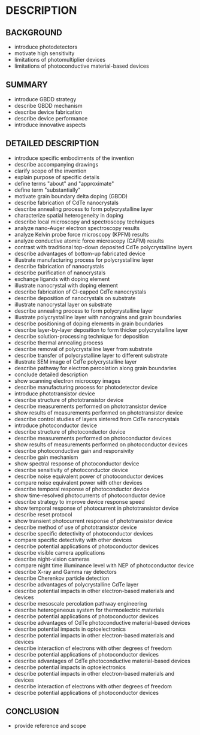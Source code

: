 # DESCRIPTION

## BACKGROUND

- introduce photodetectors
- motivate high sensitivity
- limitations of photomultiplier devices
- limitations of photoconductive material-based devices

## SUMMARY

- introduce GBDD strategy
- describe GBDD mechanism
- describe device fabrication
- describe device performance
- introduce innovative aspects

## DETAILED DESCRIPTION

- introduce specific embodiments of the invention
- describe accompanying drawings
- clarify scope of the invention
- explain purpose of specific details
- define terms "about" and "approximate"
- define term "substantially"
- motivate grain boundary delta doping (GBDD)
- describe fabrication of CdTe nanocrystals
- describe annealing process to form polycrystalline layer
- characterize spatial heterogeneity in doping
- describe local microscopy and spectroscopy techniques
- analyze nano-Auger electron spectroscopy results
- analyze Kelvin probe force microscopy (KPFM) results
- analyze conductive atomic force microscopy (CAFM) results
- contrast with traditional top-down deposited CdTe polycrystalline layers
- describe advantages of bottom-up fabricated device
- illustrate manufacturing process for polycrystalline layer
- describe fabrication of nanocrystals
- describe purification of nanocrystals
- exchange ligands with doping element
- illustrate nanocrystal with doping element
- describe fabrication of Cl-capped CdTe nanocrystals
- describe deposition of nanocrystals on substrate
- illustrate nanocrystal layer on substrate
- describe annealing process to form polycrystalline layer
- illustrate polycrystalline layer with nanograins and grain boundaries
- describe positioning of doping elements in grain boundaries
- describe layer-by-layer deposition to form thicker polycrystalline layer
- describe solution-processing technique for deposition
- describe thermal annealing process
- describe removal of polycrystalline layer from substrate
- describe transfer of polycrystalline layer to different substrate
- illustrate SEM image of CdTe polycrystalline layer
- describe pathway for electron percolation along grain boundaries
- conclude detailed description
- show scanning electron microcopy images
- describe manufacturing process for photodetector device
- introduce phototransistor device
- describe structure of phototransistor device
- describe measurements performed on phototransistor device
- show results of measurements performed on phototransistor device
- describe control studies of layers sintered from CdTe nanocrystals
- introduce photoconductor device
- describe structure of photoconductor device
- describe measurements performed on photoconductor devices
- show results of measurements performed on photoconductor devices
- describe photoconductive gain and responsivity
- describe gain mechanism
- show spectral response of photoconductor device
- describe sensitivity of photoconductor device
- describe noise equivalent power of photoconductor devices
- compare noise equivalent power with other devices
- describe temporal response of photoconductor device
- show time-resolved photocurrents of photoconductor device
- describe strategy to improve device response speed
- show temporal response of photocurrent in phototransistor device
- describe reset protocol
- show transient photocurrent response of phototransistor device
- describe method of use of phototransistor device
- describe specific detectivity of photoconductor devices
- compare specific detectivity with other devices
- describe potential applications of photoconductor devices
- describe visible camera applications
- describe night-vision cameras
- compare night time illuminance level with NEP of photoconductor device
- describe X-ray and Gamma ray detectors
- describe Cherenkov particle detection
- describe advantages of polycrystalline CdTe layer
- describe potential impacts in other electron-based materials and devices
- describe mesoscale percolation pathway engineering
- describe heterogeneous system for thermoelectric materials
- describe potential applications of photoconductor devices
- describe advantages of CdTe photoconductive material-based devices
- describe potential impacts in optoelectronics
- describe potential impacts in other electron-based materials and devices
- describe interaction of electrons with other degrees of freedom
- describe potential applications of photoconductor devices
- describe advantages of CdTe photoconductive material-based devices
- describe potential impacts in optoelectronics
- describe potential impacts in other electron-based materials and devices
- describe interaction of electrons with other degrees of freedom
- describe potential applications of photoconductor devices

## CONCLUSION

- provide reference and scope

